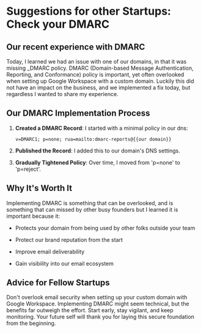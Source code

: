 # Suggestions for other Startups: Check your DMARC

## Our recent experience with DMARC

Today, I learned we had an issue with one of our domains, in that it was missing \_DMARC policy. DMARC (Domain-based Message Authentication, Reporting, and Conformance) policy is important, yet often overlooked when setting up Google Workspace with a custom domain. Luckily this did not have an impact on the business, and we implemented a fix today, but regardless I wanted to share my experience.

## Our DMARC Implementation Process

1. **Created a DMARC Record**: I started with a minimal policy in our dns:

   ```
   v=DMARC1; p=none; rua=mailto:dmarc-reports@{{our domain}}
   ```

2. **Published the Record**: I added this to our domain's DNS settings.

3. **Gradually Tightened Policy**: Over time, I moved from 'p=none' to 'p=reject'.

## Why It's Worth It

Implementing DMARC is something that can be overlooked, and is something that can missed by other busy founders but I learned it is important because it:

* Protects your domain from being used by other folks outside your team

* Protect our brand reputation from the start

* Improve email deliverability

* Gain visibility into our email ecosystem

## Advice for Fellow Startups

Don't overlook email security when setting up your custom domain with Google Workspace. Implementing DMARC might seem technical, but the benefits far outweigh the effort. Start early, stay vigilant, and keep monitoring. Your future self will thank you for laying this secure foundation from the beginning.

